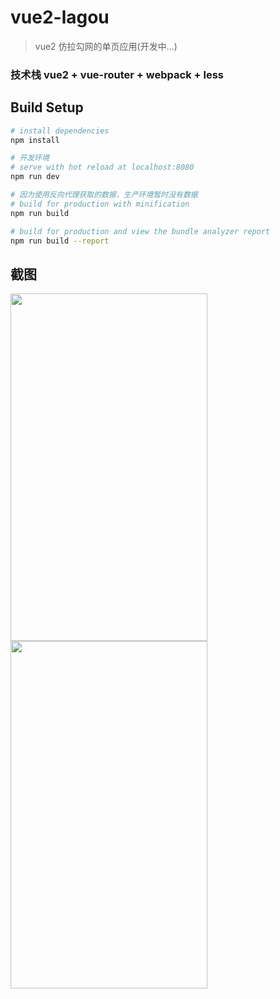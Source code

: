 # vue2-lagou

> vue2 仿拉勾网的单页应用(开发中...)

### 技术栈 vue2 + vue-router + webpack + less

## Build Setup

``` bash
# install dependencies
npm install

# 开发环境
# serve with hot reload at localhost:8080
npm run dev

# 因为使用反向代理获取的数据，生产环境暂时没有数据
# build for production with minification
npm run build

# build for production and view the bundle analyzer report
npm run build --report
```

## 截图

<img src="https://github.com/shuaixie/vue2-lagou/blob/master/screenshots/home.png" width="315" height="556"/>
<img src="https://github.com/shuaixie/vue2-lagou/blob/master/screenshots/search.png" width="315" height="556"/>
